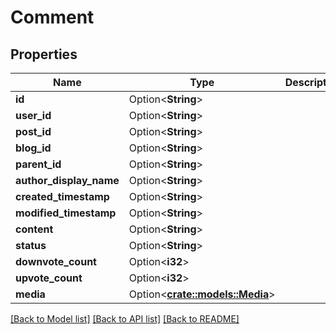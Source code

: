 # Comment

## Properties

Name | Type | Description | Notes
------------ | ------------- | ------------- | -------------
**id** | Option<**String**> |  | [optional]
**user_id** | Option<**String**> |  | [optional]
**post_id** | Option<**String**> |  | [optional]
**blog_id** | Option<**String**> |  | [optional]
**parent_id** | Option<**String**> |  | [optional]
**author_display_name** | Option<**String**> |  | [optional]
**created_timestamp** | Option<**String**> |  | [optional]
**modified_timestamp** | Option<**String**> |  | [optional]
**content** | Option<**String**> |  | [optional]
**status** | Option<**String**> |  | [optional]
**downvote_count** | Option<**i32**> |  | [optional]
**upvote_count** | Option<**i32**> |  | [optional]
**media** | Option<[**crate::models::Media**](Media.md)> |  | [optional]

[[Back to Model list]](../README.md#documentation-for-models) [[Back to API list]](../README.md#documentation-for-api-endpoints) [[Back to README]](../README.md)


